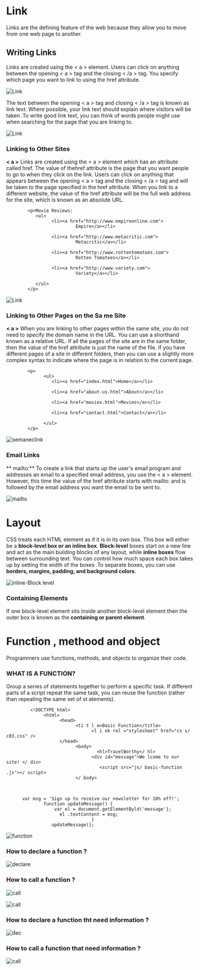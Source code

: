 
# Link

   Links are the defining feature of the web because they allow you to move from one web page to another.
   
   
   ## Writing Links
   
   Links are created using the < a > element. Users can click on anything between the opening < a > tag and the closing < /a > tag. You specify which page you want to link to using the href attribute.
   
   
   ![Link](link.png)
   
   
  
  
  
  The text between the opening < a > tag and closing < /a > tag is known as link text. Where possible, your link text should explain where visitors will be taken .To write good link text, you can think of words people might use when searching for the page that you are linking to.
  
  
  ![Link](link2.png)



   ### Linking to Other Sites
   
   **< a >**  Links are created using the < a > element which has an attribute called href. The value of thehref attribute is the page that you want people to go to when they click on the link. Users can click on anything that appears between the opening < a > tag and the closing < /a > tag and will be taken to the page specified in the href attribute. When you link to a different website, the value of the href attribute will be the full web address for the site, which is known as an absolute URL.
   
   
   
            <p>Movie Reviews:
               <ul>
                     <li><a href="http://www.empireonline.com">
                              Empire</a></li>
                              
                     <li><a href="http://www.metacritic.com">
                              Metacritic</a></li>
                              
                     <li><a href="http://www.rottentomatoes.com">
                              Rotten Tomatoes</a></li>
                              
                     <li><a href="http://www.variety.com">
                              Variety</a></li>
                              
               </ul>
            </p>
   
   
   
   ![Link](lex.png)
   
   
   
   
   ### Linking to Other Pages on the Sa me Site
   
   **< a >**  When you are linking to other pages within the same site, you do not need to specify the domain name in the URL. You can use a shorthand known as a relative URL. If all the pages of the site are in the same folder, then the value of the href attribute is just the name of the file. If you have different pages of a site in different folders, then you can use a slightly more complex syntax to indicate where the page is in relation to the current page.
   
   
   
            <p>
                  <ul>
                     <li><a href="index.html">Home</a></li>
                     
                     <li><a href="about-us.html">About</a></li>
                     
                     <li><a href="movies.html">Movies</a></li>
                     
                     <li><a href="contact.html">Contact</a></li>
                     
                  </ul>
            </p>
   
   
     
   ![semaneclink](slink.png)
     
     
     
     
   ### Email Links
   
  ** mailto:**  To create a link that starts up the user's email program and addresses an email to a specified email address, you use the < a > element. However, this time the value of the href attribute starts with mailto: and is followed by the email address you want the email to be sent to.
  
  
  
  ![mailto](mlink.png)
  
  
  
  
 # Layout
 
 
   CSS treats each HTML element as if it is in its own box. This box will either be a **block-level box or an inline box**.
   **Block-level** boxes start on a new line and act as the main building blocks of any layout, while **inline boxes** flow between surrounding text. You can control how much space each box takes up by setting the width of the boxes .To separate boxes, you can use **borders, margins, padding, and background colors**.
   
   
   
   ![inline-Block level](layout.png)
   
   
   ### Containing Elements
   
   If one block-level element sits inside another block-level element then the outer box is known as the **containing or parent element**.
   
   
# Function , methood and object

  Programmers use functions, methods, and objects to organize their code.
  
   ### WHAT IS A FUNCTION?
   
   Group a series of statements together to perform a specific task. If different parts of a script repeat the same task, you can reuse the function (rather than repeating the same set of st atements).
   
             <!DOCTYPE html>
                  <html>
                        <head>
                              <ti t l e>Basic Function</title>
                                    <l i nk rel ="stylesheet" href="cs s/ c03.css" />
                        </head>
                              <body>
                                      <hl>TravelWorthy</ hl>
                                    <div id="message">We lcome to our site! </ div>
                                       <script src="js/ basic-function .js"></ script>
                              </ body>
   
   
   
          var msg = 'Sign up to receive our newsletter for 10% off!';
                  function updateMessage() {
                      var el = document.getElementByld('message'};
                        el .textContent = msg;
                                    }
                     updateMessage(};
   
  
   ![function](fun.png)
   
   
   
   
   ### How to declare a function ?
   
   
   ![declare](dfun.png)
   
   
   
   
   
   ### How to call a function ?
   
   
   ![call](cfun.png)
    
    
    
   ![call](ddfun.png)
   
   
   
   
   ### How to declare a function tht need information ?
   
   
   
   ![dec](ddd.png)
   
   
   
   
   
   
   
   
   ### How to call a function that need information ?
    
    
    
   ![call](cc.png)
    
    
    
   
    
    
  
  
  
   
   
   
   
   

